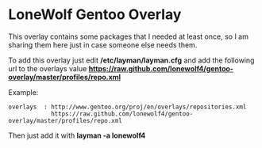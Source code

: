 LoneWolf Gentoo Overlay
==============

This overlay contains some packages that I needed at least once, so I am sharing them here just in case someone else needs them.

To add this overlay just edit __/etc/layman/layman.cfg__ and add the following url to the overlays value __https://raw.github.com/lonewolf4/gentoo-overlay/master/profiles/repo.xml__

Example:

    overlays  : http://www.gentoo.org/proj/en/overlays/repositories.xml
                https://raw.github.com/lonewolf4/gentoo-overlay/master/profiles/repo.xml

Then just add it with __layman -a lonewolf4__
